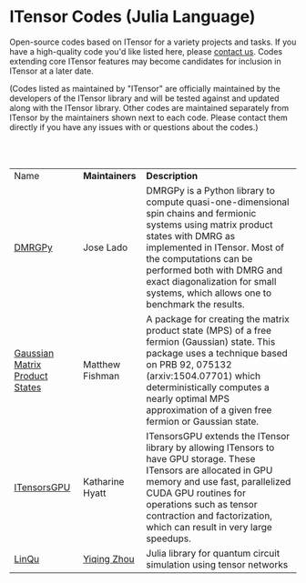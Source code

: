 # ITensor Codes (Julia Language)

Open-source codes based on ITensor for a variety projects and tasks.
If you have a high-quality code you'd like listed here, please
<a href="about.html">contact us</a>. Codes extending core ITensor
features may become candidates for inclusion in ITensor at a later date.

(Codes listed as maintained by "ITensor" are officially maintained by the developers
of the ITensor library and will be tested against and updated along with the ITensor library.
Other codes are maintained separately from ITensor by the maintainers
shown next to each code. Please contact them directly if you have any issues 
with or questions about the codes.)

<br/>
<br/>

<table id="codes" style="border-collapse: collapse; border-spacing: 10px;">

<tr>
<td class="name">
Name
</td>
<td class="contrib">
<b>Maintainers</b>
</td>
<td class="descrip">
<b>Description</b>
</td>
</tr>

<tr>
<td class="name">
<a href="https://github.com/joselado/dmrgpy" target="_blank"> 
DMRGPy
</a> 
</td>
<td class="contrib">
Jose Lado
</td>
<td class="descrip">
DMRGPy is a Python library to compute quasi-one-dimensional spin chains and fermionic systems using matrix product states with DMRG as implemented in ITensor. Most of the computations can be performed both with DMRG and exact diagonalization for small systems, which allows one to benchmark the results.
</td>
</tr>

<tr>
<td class="name">
<a href="https://github.com/mtfishman/GaussianMatrixProductStates.jl" target="_blank"> 
Gaussian Matrix Product States
</a> 
</td>
<td class="contrib">
Matthew Fishman
</td>
<td class="descrip">
A package for creating the matrix product state (MPS) of a free fermion (Gaussian) state.
This package uses a technique based on PRB 92, 075132 (arxiv:1504.07701)
which deterministically computes a nearly optimal MPS approximation of a given
free fermion or Gaussian state.
</td>
</tr>

<tr>
<td class="name">
<a href="https://github.com/ITensor/ITensorsGPU.jl" target="_blank"> 
ITensorsGPU
</a> 
</td>
<td class="contrib">
Katharine Hyatt
</td>
<td class="descrip">
ITensorsGPU extends the ITensor library by allowing ITensors to have GPU storage. These ITensors are allocated in GPU memory and use fast, parallelized CUDA GPU routines for operations such as tensor contraction and factorization, which can result in very large speedups.
</td>
</tr>

<tr>
<td class="name">
<a href="https://github.com/YiqingZhouKelly/LinQu.jl" target="_blank"> 
LinQu
</a> 
</td>
<td class="contrib">
<a href="https://github.com/YiqingZhouKelly">Yiqing Zhou</a>
</td>
<td class="descrip">
Julia library for quantum circuit simulation using tensor networks
</td>
</tr>

<!--
<tr>
<td class="name">
<a href="https://github.com/GTorlai/PastaQ.jl" target="_blank"> 
PastaQ
</a> 
</td>
<td class="contrib">
<a href="https://www.simonsfoundation.org/team/giacomo-torlai/">Giacomo Torlai</a><br/>
<a href="https://www.simonsfoundation.org/team/matthew-fishman/">Matt Fishman</a>
</td>
<td class="descrip">
Package for Simulation, Tomography and Analysis of Quantum Computers
</td>
</tr>
-->

</table>
